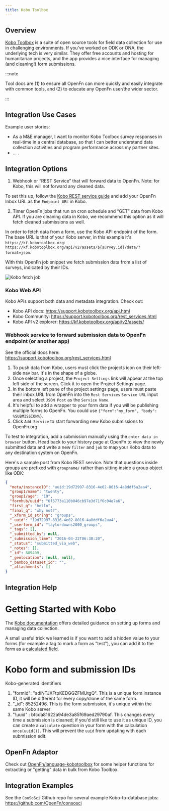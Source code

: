 ```yaml
---
title: Kobo Toolbox
---
```


## Overview
[Kobo Toolbox](https://www.kobotoolbox.org/) is a suite of open source tools for field data collection for use in challenging environments. If you've worked on ODK or ONA, the underlying tech is very similar. They offer free accounts and hosting for humanitarian projects, and the app provides a nice interface for managing (and cleaning!) form submissions.

:::note

Tool docs are (1) to ensure all OpenFn can more quickly and easily integrate
with common tools, and (2) to educate any OpenFn user/the wider sector.

:::

## Integration Use Cases

Example user stories: 
- As a M&E manager, I want to monitor Kobo Toolbox survey responses in real-time in a central database, so that I can better understand data collection activities and program performance across my partner sites.
- ...
.

## Integration Options

1. Webhook or “REST Service” that will forward data to OpenFn.
Note: for Kobo, this will not forward any cleaned data. 

To set this up, follow the [Kobo REST service guide](https://support.kobotoolbox.org/rest_services.html) and add your OpenFn Inbox URL as the `Endpoint URL` in Kobo. 


2. Timer OpenFn jobs that run on cron schedule and “GET” data from Kobo API. 
If you are cleaning data in Kobo, we recommend this option as it will fetch cleaned submissions as well.

In order to fetch data from a form, use the Kobo API endpoint of the form. The base URL is that of your Kobo server, in this example it's `https://kf.kobotoolbox.org`:  `https://kf.kobotoolbox.org/api/v2/assets/${survey.id}/data/?format=json`.

With this OpenFn job snippet we fetch submission data from a list of surveys, indicated by their IDs. 

![Kobo fetch job](/img/kobo-fetch-job.png)


### Kobo Web API

Kobo APIs support both data and metadata integration. Check out: 
- Kobo API docs: https://support.kobotoolbox.org/api.html
- Kobo Community: https://support.kobotoolbox.org/rest_services.html
- Kobo API v2 explorer: https://kf.kobotoolbox.org/api/v2/assets/

### Webhook service to forward submission data to OpenFn endpoint (or another app)
See the official docs here: https://support.kobotoolbox.org/rest_services.html

1. To push data from Kobo, users must click the projects icon on their left-side
   nav bar. It's in the shape of a globe.
2. Once selecting a project, the `Project Settings` link will appear at the top
   left side of the screen. Click it to open the Project Settings page.
3. In the bottom left pane of the project settings page, users must paste their
   inbox URL from OpenFn into the `Rest Services` `Service URL` input area and
   select `JSON Post` as the `Service Name`.
4. It's helpful to add a wrapper to your form data if you will be publishing
   multiple forms to OpenFn. You could use
   `{"form":"my_form", "body": %SUBMISSION%}`.
5. Click `Add Service` to start forwarding new Kobo submissions to OpenFn.org.

To test to integration, add a submission manually using the
`enter data in browser` button. Head back to your history page at OpenFn to view
the newly submitted data and write a new `filter` and `job` to map your Kobo
data to any destination system on OpenFn.

Here's a sample post from Kobo REST service. Note that questions inside groups
are prefixed with `groupname/` rather than sitting inside a group object like
ODK:

```json
{
  "meta/instanceID": "uuid:19d72997-8316-4e02-8016-4a8ddf6a2aa4",
  "group1/name": "twenty",
  "group1/age": "19",
  "formhub/uuid": "6f5773a110b046cb97e3d71f6c04e7a6",
  "first_q": "hello",
  "final_q": "why not?",
  "_xform_id_string": "groups",
  "_uuid": "19d72997-8316-4e02-8016-4a8ddf6a2aa4",
  "_userform_id": "taylordowns2000_groups",
  "_tags": [],
  "_submitted_by": null,
  "_submission_time": "2016-04-22T06:38:20",
  "_status": "submitted_via_web",
  "_notes": [],
  "_id": 889409,
  "_geolocation": [null, null],
  "_bamboo_dataset_id": "",
  "_attachments": []
}
```

## Integration Help

# Getting Started with Kobo  

The [Kobo documentation](https://support.kobotoolbox.org/) offers detailed guidance on setting up forms and managing data collection. 

A small useful trick we learned is if you want to add a hidden value to your forms (for example a tag to mark a form as "test"), you can add it to the form as a [calculated field](https://support.kobotoolbox.org/calculate_questions.html).

# Kobo form and submission IDs

Kobo-generated identifiers
1. "formId": "adiNTJXFtpKEDGGZFMUtgQ". This is a unique form instance ID, it will be different for every copy/clone of the same form.
2. "\_id": 85252496. This is the form submission, it's unique within the same Kobo server
3. "\uuid" : bfcda81622a94de3a85f69aed29790af. This changes every time a submission is cleaned; if you'd still like to use it as unique ID, you can create a `calculate` question in your form with the calculation `once(uuid())`. This will prevent the `uuid` from updating with each submission edit.


## OpenFn Adaptor

Check out
[OpenFn/language-kobotoolbox](https://www.github.com/openfn/language-kobotoolbox) for some helper functions for extracting or "getting" data in bulk from Kobo Toolbox. 

## Integration Examples

See the `ConSoSci` Github repo for several example Kobo-to-database jobs: https://github.com/OpenFn/consosci